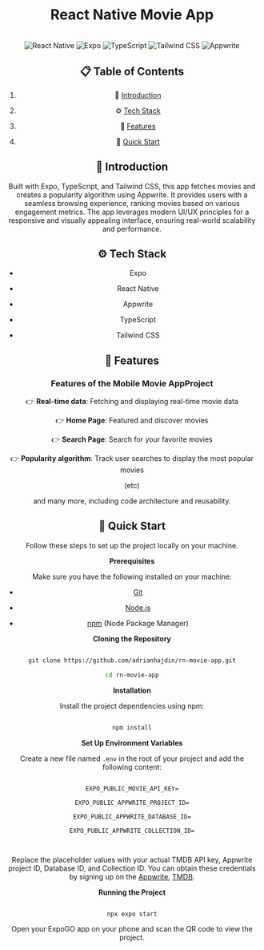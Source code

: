 <div align="center">
  <h1>
    React Native Movie App
</h1>
  
  <br/>

  <div>
    <img src="https://img.shields.io/badge/-React_Native-black?style=for-the-badge&logoColor=white&logo=react&color=61DAFB" alt="React Native" />
    <img src="https://img.shields.io/badge/-Expo-black?style=for-the-badge&logoColor=white&logo=expo&color=000020" alt="Expo" />
    <img src="https://img.shields.io/badge/-TypeScript-black?style=for-the-badge&logoColor=white&logo=typescript&color=3178C6" alt="TypeScript" />
    <img src="https://img.shields.io/badge/-Tailwind_CSS-black?style=for-the-badge&logoColor=white&logo=tailwindcss&color=06B6D4" alt="Tailwind CSS" />
    <img src="https://img.shields.io/badge/-Appwrite-black?style=for-the-badge&logoColor=white&logo=appwrite&color=F02E65" alt="Appwrite" />
  </div>


   
</h1>

## 📋 <a name="table">Table of Contents</a>

1. 🤖 [Introduction](#introduction)

2. ⚙️ [Tech Stack](#tech-stack)

3. 🔋 [Features](#features)

4. 🤸 [Quick Start](#quick-start)



## <a name="introduction">🤖 Introduction</a>

Built with Expo, TypeScript, and Tailwind CSS, this app fetches movies and creates a popularity algorithm using Appwrite. It provides users with a seamless browsing experience, ranking movies based on various engagement metrics. The app leverages modern UI/UX principles for a responsive and visually appealing interface, ensuring real-world scalability and performance.


## <a name="tech-stack">⚙️ Tech Stack</a>

- Expo

- React Native

- Appwrite

- TypeScript

- Tailwind CSS

## <a name="features">🔋 Features</a>

### Features of the Mobile Movie AppProject

👉 **Real-time data**: Fetching and displaying real-time movie data

👉 **Home Page**: Featured and discover movies

👉 **Search Page**: Search for your favorite movies

👉 **Popularity algorithm**: Track user searches to display the most popular movies

(etc)

and many more, including code architecture and reusability.

## <a name="quick-start">🤸 Quick Start</a>

Follow these steps to set up the project locally on your machine.

**Prerequisites**

Make sure you have the following installed on your machine:

- [Git](https://git-scm.com/)

- [Node.js](https://nodejs.org/en)

- [npm](https://www.npmjs.com/) (Node Package Manager)

**Cloning the Repository**

```bash

git clone https://github.com/adrianhajdin/rn-movie-app.git

cd rn-movie-app

```

**Installation**

Install the project dependencies using npm:

```bash

npm install

```

**Set Up Environment Variables**

Create a new file named `.env` in the root of your project and add the following content:

```env

EXPO_PUBLIC_MOVIE_API_KEY=

EXPO_PUBLIC_APPWRITE_PROJECT_ID=

EXPO_PUBLIC_APPWRITE_DATABASE_ID=

EXPO_PUBLIC_APPWRITE_COLLECTION_ID=



```

Replace the placeholder values with your actual TMDB API key, Appwrite project ID, Database ID, and Collection ID. You can obtain these credentials by signing up on the [Appwrite](https://cloud.appwrite.io/console/login), [TMDB](https://www.themoviedb.org/login).

**Running the Project**

```bash

npx expo start

```

Open your ExpoGO app on your phone and scan the QR code to view the project.

